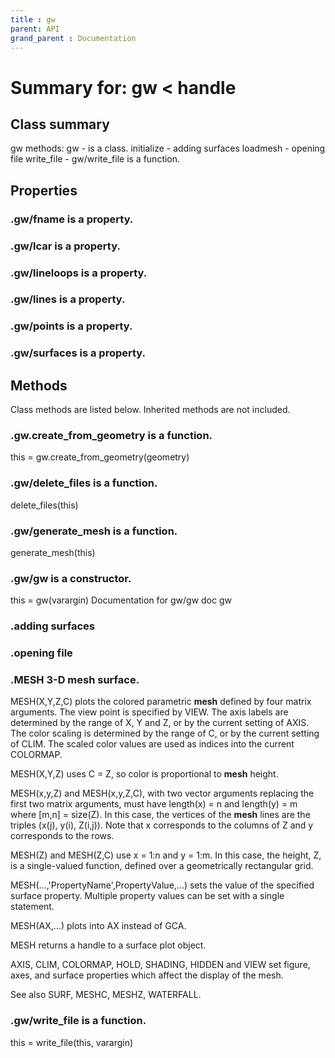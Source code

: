 ```yaml
---
title : gw
parent: API
grand_parent : Documentation
---
```

# Summary for: **gw**  < handle

## Class summary

gw methods:
gw - is a class.
initialize - adding surfaces
loadmesh - opening file
write_file - gw/write_file is a function.

## Properties

### .gw/**fname** is a property.

### .gw/**lcar** is a property.

### .gw/**lineloops** is a property.

### .gw/**lines** is a property.

### .gw/**points** is a property.

### .gw/**surfaces** is a property.


## Methods

Class methods are listed below. Inherited methods are not included.

### .gw.**create_from_geometry** is a function.
this = gw.create_from_geometry(geometry)

### .gw/**delete_files** is a function.
delete_files(this)

### .gw/**generate_mesh** is a function.
generate_mesh(this)

### .**gw**/gw is a constructor.
this = gw(varargin)
Documentation for gw/gw
doc gw

### .adding surfaces

### .opening file

### .MESH   3-D ****mesh**** surface.
MESH(X,Y,Z,C) plots the colored parametric **mesh** defined by
four matrix arguments.  The view point is specified by VIEW.
The axis labels are determined by the range of X, Y and Z,
or by the current setting of AXIS.  The color scaling is determined
by the range of C, or by the current setting of CLIM.  The scaled
color values are used as indices into the current COLORMAP.

MESH(X,Y,Z) uses C = Z, so color is proportional to **mesh** height.

MESH(x,y,Z) and MESH(x,y,Z,C), with two vector arguments replacing
the first two matrix arguments, must have length(x) = n and
length(y) = m where [m,n] = size(Z).  In this case, the vertices
of the **mesh** lines are the triples (x(j), y(i), Z(i,j)).
Note that x corresponds to the columns of Z and y corresponds to
the rows.

MESH(Z) and MESH(Z,C) use x = 1:n and y = 1:m.  In this case,
the height, Z, is a single-valued function, defined over a
geometrically rectangular grid.

MESH(...,'PropertyName',PropertyValue,...) sets the value of
the specified surface property.  Multiple property values can be set
with a single statement.

MESH(AX,...) plots into AX instead of GCA.

MESH returns a handle to a surface plot object.

AXIS, CLIM, COLORMAP, HOLD, SHADING, HIDDEN and VIEW set figure,
axes, and surface properties which affect the display of the mesh.

See also SURF, MESHC, MESHZ, WATERFALL.

### .gw/**write_file** is a function.
this = write_file(this, varargin)


